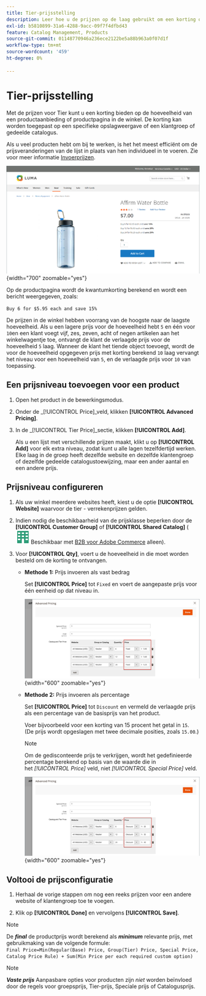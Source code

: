 ```yaml
---
title: Tier-prijsstelling
description: Leer hoe u de prijzen op de laag gebruikt om een korting op de hoeveelheid van een productaanbieding of productpagina aan te bieden.
exl-id: b5810899-31a6-4288-9acc-09f7f4dfbd43
feature: Catalog Management, Products
source-git-commit: 01148770946a236ece2122be5a88b963a0f07d1f
workflow-type: tm+mt
source-wordcount: '459'
ht-degree: 0%

---
```


# Tier-prijsstelling

Met de prijzen voor Tier kunt u een korting bieden op de hoeveelheid van een productaanbieding of productpagina in de winkel. De korting kan worden toegepast op een specifieke opslagweergave of een klantgroep of gedeelde catalogus.

Als u veel producten hebt om bij te werken, is het het meest efficiënt om de prijsveranderingen van de lijst in plaats van hen individueel in te voeren. Zie voor meer informatie [Invoerprijzen](../systems/data-import-price-tier.md).

![Prijs op een productpagina van de winkel](./assets/product-price-tier-storefront.png){width="700" zoomable="yes"}

Op de productpagina wordt de kwantumkorting berekend en wordt een bericht weergegeven, zoals:

`Buy 6 for $5.95 each and save 15%`

De prijzen in de winkel hebben voorrang van de hoogste naar de laagste hoeveelheid. Als u een lagere prijs voor de hoeveelheid hebt `5` en één voor `10`en een klant voegt vijf, zes, zeven, acht of negen artikelen aan het winkelwagentje toe, ontvangt de klant de verlaagde prijs voor de hoeveelheid `5` laag. Wanneer de klant het tiende object toevoegt, wordt de voor de hoeveelheid opgegeven prijs met korting berekend `10` laag vervangt het niveau voor een hoeveelheid van `5`, en de verlaagde prijs voor `10` van toepassing.

## Een prijsniveau toevoegen voor een product

1. Open het product in de bewerkingsmodus.

1. Onder de _[!UICONTROL Price]_veld, klikken **[!UICONTROL Advanced Pricing]**.

1. In de _[!UICONTROL Tier Price]_sectie, klikken **[!UICONTROL Add]**.

   Als u een lijst met verschillende prijzen maakt, klikt u op **[!UICONTROL Add]** voor elk extra niveau, zodat kunt u alle lagen tezelfdertijd werken. Elke laag in de groep heeft dezelfde website en dezelfde klantengroep of dezelfde gedeelde catalogustoewijzing, maar een ander aantal en een andere prijs.

## Prijsniveau configureren

1. Als uw winkel meerdere websites heeft, kiest u de optie **[!UICONTROL Website]** waarvoor de tier - verrekenprijzen gelden.

1. Indien nodig de beschikbaarheid van de prijsklasse beperken door de **[!UICONTROL Customer Group]** of **[!UICONTROL Shared Catalog]** (![B2B voor Adobe Commerce](../assets/b2b.svg) Beschikbaar met [B2B voor Adobe Commerce](./b2b/../introduction.md) alleen).

1. Voor **[!UICONTROL Qty]**, voert u de hoeveelheid in die moet worden besteld om de korting te ontvangen.

   - **Methode 1:** Prijs invoeren als vast bedrag

     Set **[!UICONTROL Price]** tot `Fixed` en voert de aangepaste prijs voor één eenheid op dat niveau in.

     ![Tier-prijs als vast bedrag](./assets/product-price-tier-fixed.png){width="600" zoomable="yes"}

   - **Methode 2:** Prijs invoeren als percentage

     Set **[!UICONTROL Price]** tot `Discount` en vermeld de verlaagde prijs als een percentage van de basisprijs van het product.

     Voer bijvoorbeeld voor een korting van 15 procent het getal in `15`. (De prijs wordt opgeslagen met twee decimale posities, zoals `15.00`.)

     >[!NOTE]
     >
     >Om de gedisconteerde prijs te verkrijgen, wordt het gedefinieerde percentage berekend op basis van de waarde die in het _[!UICONTROL Price]_ veld, niet _[!UICONTROL Special Price]_ veld.

     ![Tier-prijs als percentage](./assets/product-price-tier-discount.png){width="600" zoomable="yes"}

## Voltooi de prijsconfiguratie

1. Herhaal de vorige stappen om nog een reeks prijzen voor een andere website of klantengroep toe te voegen.

1. Klik op **[!UICONTROL Done]** en vervolgens **[!UICONTROL Save]**.

>[!NOTE]
>
>De **_final_** de productprijs wordt berekend als **_minimum_** relevante prijs, met gebruikmaking van de volgende formule: <br/>`Final Price=Min(Regular(Base) Price, Group(Tier) Price, Special Price, Catalog Price Rule) + Sum(Min Price per each required custom option)`

>[!NOTE]
>
>**_Vaste prijs_** Aanpasbare opties voor producten zijn _niet_ worden beïnvloed door de regels voor groepsprijs, Tier-prijs, Speciale prijs of Catalogusprijs.
